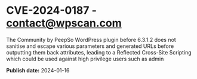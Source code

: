 # CVE-2024-0187 - contact@wpscan.com

The Community by PeepSo WordPress plugin before 6.3.1.2 does not sanitise and escape various parameters and generated URLs before outputting them back attributes, leading to a Reflected Cross-Site Scripting which could be used against high privilege users such as admin

**Publish date:** 2024-01-16
